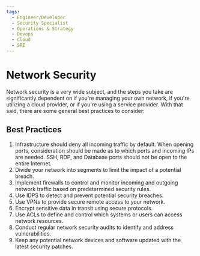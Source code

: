 ```yaml
---
tags:
  - Engineer/Developer
  - Security Specialist
  - Operations & Strategy
  - Devops
  - Cloud
  - SRE
---
```


# Network Security

Network security is a very wide subject, and the steps you take are significantly dependent on if you're managing your own network, if you're utilizing a cloud provider, or if you're using a service provider. With that said, there are some general best practices to consider:

## Best Practices

1. Infrastructure should deny all incoming traffic by default. When opening ports, consideration should be made as to which ports and incoming IPs are needed. SSH, RDP, and Database ports should not be open to the entire Internet.
2. Divide your network into segments to limit the impact of a potential breach.
3. Implement firewalls to control and monitor incoming and outgoing network traffic based on predetermined security rules.
4. Use IDPS to detect and prevent potential security breaches.
5. Use VPNs to provide secure remote access to your network.
6. Encrypt sensitive data in transit using secure protocols.
7. Use ACLs to define and control which systems or users can access network resources.
8. Conduct regular network security audits to identify and address vulnerabilities.
9. Keep any potential network devices and software updated with the latest security patches.